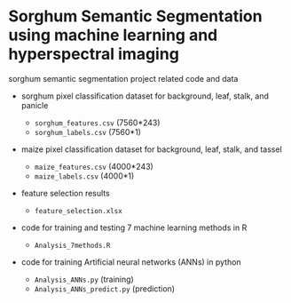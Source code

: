 # Sorghum Semantic Segmentation using machine learning and hyperspectral imaging
sorghum semantic segmentation project related code and data

- sorghum pixel classification dataset for background, leaf, stalk, and panicle
  - `sorghum_features.csv` (7560*243)
  - `sorghum_labels.csv`  (7560*1)

- maize pixel classification dataset for background, leaf, stalk, and tassel
  - `maize_features.csv` (4000*243)
  - `maize_labels.csv`  (4000*1)

- feature selection results
  - `feature_selection.xlsx`

- code for training and testing 7 machine learning methods in R
  - `Analysis_7methods.R`

- code for training Artificial neural networks (ANNs) in python
  - `Analysis_ANNs.py` (training)
  - `Analysis_ANNs_predict.py` (prediction)
